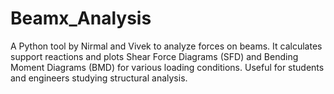 # Beamx_Analysis
A Python tool by Nirmal and Vivek to analyze forces on beams. It calculates support reactions and plots Shear Force Diagrams (SFD) and Bending Moment Diagrams (BMD) for various loading conditions. Useful for students and engineers studying structural analysis.
